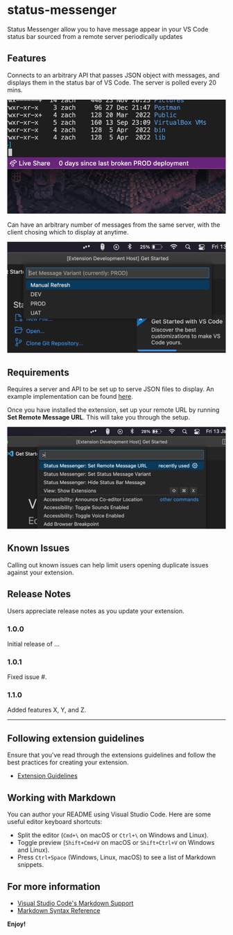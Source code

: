 # status-messenger

Status Messenger allow you to have message appear in your VS Code status bar sourced from a remote server periodically updates

## Features

Connects to an arbitrary API that passes JSON object with messages, and displays them in the status bar of VS Code.  The server is polled every 20 mins.

![In action](./assets/screenshot.png)

Can have an arbitrary number of messages from the same server, with the client chosing which to display at anytime.

![Multiple message variants](./assets/screenshot2.png)

## Requirements

Requires a server and API to be set up to serve JSON files to display. An example implementation can be found [here](https://github.com/pavo-etc/api).

Once you have installed the extension, set up your remote URL by running **Set Remote Message URL**. This will take you through the setup.

![Commands](./assets/commands.png)

## Known Issues

Calling out known issues can help limit users opening duplicate issues against your extension.

## Release Notes

Users appreciate release notes as you update your extension.

### 1.0.0

Initial release of ...

### 1.0.1

Fixed issue #.

### 1.1.0

Added features X, Y, and Z.

---

## Following extension guidelines

Ensure that you've read through the extensions guidelines and follow the best practices for creating your extension.

* [Extension Guidelines](https://code.visualstudio.com/api/references/extension-guidelines)

## Working with Markdown

You can author your README using Visual Studio Code. Here are some useful editor keyboard shortcuts:

* Split the editor (`Cmd+\` on macOS or `Ctrl+\` on Windows and Linux).
* Toggle preview (`Shift+Cmd+V` on macOS or `Shift+Ctrl+V` on Windows and Linux).
* Press `Ctrl+Space` (Windows, Linux, macOS) to see a list of Markdown snippets.

## For more information

* [Visual Studio Code's Markdown Support](http://code.visualstudio.com/docs/languages/markdown)
* [Markdown Syntax Reference](https://help.github.com/articles/markdown-basics/)

**Enjoy!**

